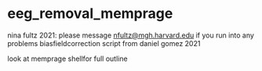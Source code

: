 # eeg_removal_memprage

nina fultz 2021: please message nfultz@mgh.harvard.edu if you run into any problems
biasfieldcorrection script from daniel gomez 2021

look at memprage shellfor full outline

